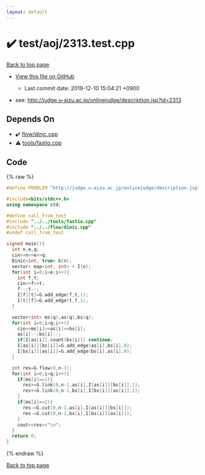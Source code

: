 ```yaml
---
layout: default
---
```


<!-- mathjax config similar to math.stackexchange -->
<script type="text/javascript" async
  src="https://cdnjs.cloudflare.com/ajax/libs/mathjax/2.7.5/MathJax.js?config=TeX-MML-AM_CHTML">
</script>
<script type="text/x-mathjax-config">
  MathJax.Hub.Config({
    TeX: { equationNumbers: { autoNumber: "AMS" }},
    tex2jax: {
      inlineMath: [ ['$','$'] ],
      processEscapes: true
    },
    "HTML-CSS": { matchFontHeight: false },
    displayAlign: "left",
    displayIndent: "2em"
  });
</script>

<script type="text/javascript" src="https://cdnjs.cloudflare.com/ajax/libs/jquery/3.4.1/jquery.min.js"></script>
<script src="https://cdn.jsdelivr.net/npm/jquery-balloon-js@1.1.2/jquery.balloon.min.js" integrity="sha256-ZEYs9VrgAeNuPvs15E39OsyOJaIkXEEt10fzxJ20+2I=" crossorigin="anonymous"></script>
<script type="text/javascript" src="../../../assets/js/copy-button.js"></script>
<link rel="stylesheet" href="../../../assets/css/copy-button.css" />


# :heavy_check_mark: test/aoj/2313.test.cpp
<a href="../../../index.html">Back to top page</a>

* <a href="{{ site.github.repository_url }}/blob/master/test/aoj/2313.test.cpp">View this file on GitHub</a>
    - Last commit date: 2019-12-10 15:04:21 +0900


* see: <a href="http://judge.u-aizu.ac.jp/onlinejudge/description.jsp?id=2313">http://judge.u-aizu.ac.jp/onlinejudge/description.jsp?id=2313</a>


## Depends On
* :heavy_check_mark: <a href="../../../library/flow/dinic.cpp.html">flow/dinic.cpp</a>
* :warning: <a href="../../../library/tools/fastio.cpp.html">tools/fastio.cpp</a>


## Code
{% raw %}
```cpp
#define PROBLEM "http://judge.u-aizu.ac.jp/onlinejudge/description.jsp?id=2313"

#include<bits/stdc++.h>
using namespace std;

#define call_from_test
#include "../../tools/fastio.cpp"
#include "../../flow/dinic.cpp"
#undef call_from_test

signed main(){
  int n,e,q;
  cin>>n>>e>>q;
  Dinic<int, true> G(n);
  vector< map<int, int> > I(n);
  for(int i=0;i<e;i++){
    int f,t;
    cin>>f>>t;
    f--;t--;
    I[f][t]=G.add_edge(f,t,1);
    I[t][f]=G.add_edge(t,f,1);
  }

  vector<int> ms(q),as(q),bs(q);
  for(int i=0;i<q;i++){
    cin>>ms[i]>>as[i]>>bs[i];
    as[i]--;bs[i]--;
    if(I[as[i]].count(bs[i])) continue;
    I[as[i]][bs[i]]=G.add_edge(as[i],bs[i],0);
    I[bs[i]][as[i]]=G.add_edge(bs[i],as[i],0);
  }

  int res=G.flow(0,n-1);
  for(int i=0;i<q;i++){
    if(ms[i]==1){
      res+=G.link(0,n-1,as[i],I[as[i]][bs[i]],1);
      res+=G.link(0,n-1,bs[i],I[bs[i]][as[i]],1);
    }
    if(ms[i]==2){
      res-=G.cut(0,n-1,as[i],I[as[i]][bs[i]]);
      res-=G.cut(0,n-1,bs[i],I[bs[i]][as[i]]);
    }
    cout<<res<<"\n";
  }
  return 0;
}

```
{% endraw %}

<a href="../../../index.html">Back to top page</a>

